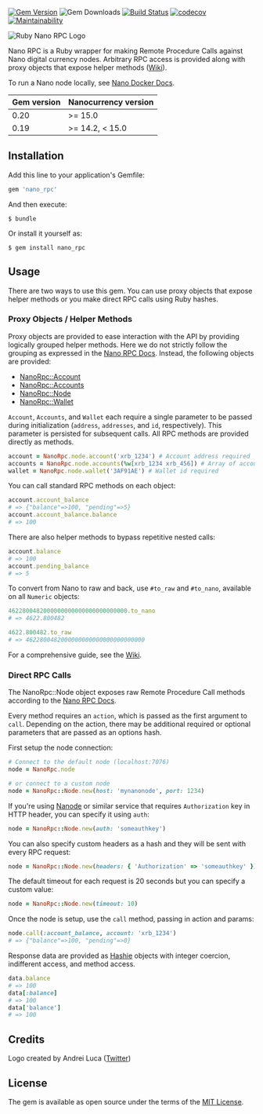 [![Gem Version](https://badge.fury.io/rb/nano_rpc.svg)](https://badge.fury.io/rb/nano_rpc)
![Gem Downloads](https://ruby-gem-downloads-badge.herokuapp.com/nano_rpc?type=total)
[![Build Status](https://travis-ci.org/jcraigk/ruby_nano_rpc.svg?branch=master)](https://travis-ci.org/jcraigk/ruby_nano_rpc)
[![codecov](https://codecov.io/gh/jcraigk/ruby_nano_rpc/branch/master/graph/badge.svg)](https://codecov.io/gh/jcraigk/ruby_nano_rpc)
[![Maintainability](https://api.codeclimate.com/v1/badges/a99a88d28ad37a79dbf6/maintainability)](https://codeclimate.com/github/codeclimate/codeclimate/maintainability)

![Ruby Nano RPC Logo](https://i.imgur.com/ihmmYcp.png)

Nano RPC is a Ruby wrapper for making Remote Procedure Calls against Nano digital currency nodes. Arbitrary RPC access is provided along with proxy objects that expose helper methods ([Wiki](https://github.com/jcraigk/ruby_nano_rpc/wiki)).

To run a Nano node locally, see [Nano Docker Docs](https://github.com/clemahieu/raiblocks/wiki/Docker-node).

| Gem version | Nanocurrency version |
|-------------|----------------------|
| 0.20        | >= 15.0              |
| 0.19        | >= 14.2, < 15.0      |

## Installation

Add this line to your application's Gemfile:

```ruby
gem 'nano_rpc'
```

And then execute:

    $ bundle

Or install it yourself as:

    $ gem install nano_rpc

## Usage

There are two ways to use this gem.  You can use proxy objects that expose helper methods or you make direct RPC calls using Ruby hashes.

### Proxy Objects / Helper Methods

Proxy objects are provided to ease interaction with the API by providing logically grouped helper methods. Here we do not strictly follow the grouping as expressed in the [Nano RPC Docs](https://github.com/clemahieu/raiblocks/wiki/RPC-protocol).  Instead, the following objects are provided:

* [NanoRpc::Account](https://github.com/jcraigk/ruby_nano_rpc/wiki/NanoRpc::Account)
* [NanoRpc::Accounts](https://github.com/jcraigk/ruby_nano_rpc/wiki/NanoRpc::Accounts)
* [NanoRpc::Node](https://github.com/jcraigk/ruby_nano_rpc/wiki/NanoRpc::Node)
* [NanoRpc::Wallet](https://github.com/jcraigk/ruby_nano_rpc/wiki/NanoRpc::Wallet)

`Account`, `Accounts`, and `Wallet` each require a single parameter to be passed during initialization (`address`, `addresses`, and `id`, respectively).  This parameter is persisted for subsequent calls.  All RPC methods are provided directly as methods.

```ruby
account = NanoRpc.node.account('xrb_1234') # Account address required
accounts = NanoRpc.node.accounts(%w[xrb_1234 xrb_456]) # Array of account addresses required
wallet = NanoRpc.node.wallet('3AF91AE') # Wallet id required
```

You can call standard RPC methods on each object:

```ruby
account.account_balance
# => {"balance"=>100, "pending"=>5}
account.account_balance.balance
# => 100
```

There are also helper methods to bypass repetitive nested calls:

```ruby
account.balance
# => 100
account.pending_balance
# => 5
```

To convert from Nano to raw and back, use `#to_raw` and `#to_nano`, available on all `Numeric` objects:

```ruby
4622800482000000000000000000000000.to_nano
# => 4622.800482

4622.800482.to_raw
# => 4622800482000000000000000000000000
```

For a comprehensive guide, see the [Wiki](https://github.com/jcraigk/ruby_nano_rpc/wiki).

### Direct RPC Calls

The NanoRpc::Node object exposes raw Remote Procedure Call methods according to the [Nano RPC Docs](https://github.com/clemahieu/raiblocks/wiki/RPC-protocol).

Every method requires an `action`, which is passed as the first argument to `call`.  Depending on the action, there may be additional required or optional parameters that are passed as an options hash.

First setup the node connection:

```ruby
# Connect to the default node (localhost:7076)
node = NanoRpc.node

# or connect to a custom node
node = NanoRpc::Node.new(host: 'mynanonode', port: 1234)
```

If you're using [Nanode](https://www.nanode.co/) or similar service that requires `Authorization` key in HTTP header, you can specify it using `auth`:

```ruby
node = NanoRpc::Node.new(auth: 'someauthkey')
```

You can also specify custom headers as a hash and they will be sent with every RPC request:

```ruby
node = NanoRpc::Node.new(headers: { 'Authorization' => 'someauthkey' })
```

The default timeout for each request is 20 seconds but you can specify a custom value:

```ruby
node = NanoRpc::Node.new(timeout: 10)
```

Once the node is setup, use the `call` method, passing in action and params:

```ruby
node.call(:account_balance, account: 'xrb_1234')
# => {"balance"=>100, "pending"=>0}
```

Response data are provided as [Hashie](https://github.com/intridea/hashie) objects with integer coercion, indifferent access, and method access.

```ruby
data.balance
# => 100
data[:balance]
# => 100
data['balance']
# => 100
```

## Credits

Logo created by Andrei Luca ([Twitter](https://twitter.com/lucandrei_))

## License

The gem is available as open source under the terms of the [MIT License](https://opensource.org/licenses/MIT).
